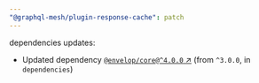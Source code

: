 ```yaml
---
"@graphql-mesh/plugin-response-cache": patch
---
```

dependencies updates:
  - Updated dependency [`@envelop/core@^4.0.0` ↗︎](https://www.npmjs.com/package/@envelop/core/v/4.0.0) (from `^3.0.0`, in `dependencies`)
